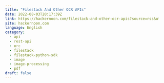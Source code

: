 ```yaml
---
title: "Filestack And Other OCR APIs"
date: 2022-08-03T20:17:39Z
link: https://hackernoon.com/filestack-and-other-ocr-apis?source=rss&utm_medium=RSS&utm_source=news.12bit.vn
site: hackernoon.com
language: English
category:
  - api
  - rest-api
  - orc
  - filestack
  - filestack-python-sdk
  - image
  - image-processing
  - pdf
draft: false
---
```

